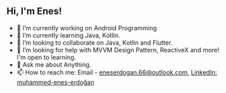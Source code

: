 <h2> Hi, I'm Enes!</h2>

- 🔭 I’m currently working on Android Programming 
- 🌱 I’m currently learning Java, Kotlin.
- 👯 I’m looking to collaborate on Java, Kotlin and Flutter.
- 🤔 I’m looking for help with MVVM Design Pattern, ReactiveX and more! I'm open to learning.
- 💬 Ask me about Anything.
- 📫 How to reach me: Email - eneserdogan.66@outlook.com, [LinkedIn: muhammed-enes-erdoğan](https://www.linkedin.com/in/muhammed-enes-erdoğan/)



